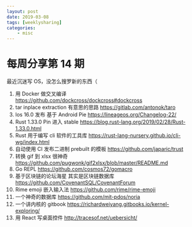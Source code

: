 ```yaml
---
layout: post
date: 2019-03-08
tags: [weeklysharing]
categories:
    - misc
---
```


# 每周分享第 14 期

最近沉迷写 OS，没怎么搜罗新的东西（

1. 用 Docker 做交叉编译 https://github.com/dockcross/dockcross#dockcross
2. tar inplace extraction 有意思的思路 https://gitlab.com/antonok/taro
3. los 16.0 发布 基于 Android Pie https://lineageos.org/Changelog-22/
4. Rust 1.33.0 Pin 进入 stable https://blog.rust-lang.org/2019/02/28/Rust-1.33.0.html
5. Rust 用于编写 cli 软件的工具库 https://rust-lang-nursery.github.io/cli-wg/index.html
6. 自动使用 CI 发布二进制 prebuilt 的模板 https://github.com/japaric/trust
7. 转换 gif 到 xlsx 很神奇 https://github.com/pugwonk/gif2xlsx/blob/master/README.md
8. Go REPL https://github.com/cosmos72/gomacro
9. 基于区块链的论坛海星 其实是区块链数据库 https://github.com/CovenantSQL/CovenantForum
10. Rime emoji 嵌入输入法 https://github.com/rime/rime-emoji
11. 一个神奇的数据库 https://github.com/mit-pdos/noria
12. 一个讲内核的 gitbook https://richardweiyang.gitbooks.io/kernel-exploring/
13. 用 React 写桌面控件 http://tracesof.net/uebersicht/
